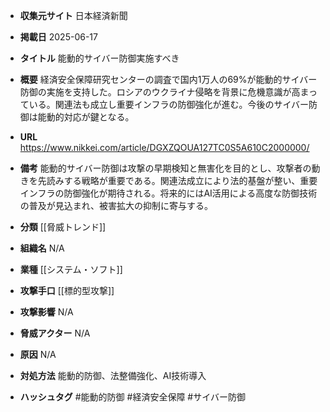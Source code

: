 - **収集元サイト**
日本経済新聞

- **掲載日**
2025-06-17

- **タイトル**
能動的サイバー防御実施すべき

- **概要**
経済安全保障研究センターの調査で国内1万人の69%が能動的サイバー防御の実施を支持した。ロシアのウクライナ侵略を背景に危機意識が高まっている。関連法も成立し重要インフラの防御強化が進む。今後のサイバー防御は能動的対応が鍵となる。

- **URL**
https://www.nikkei.com/article/DGXZQOUA127TC0S5A610C2000000/

- **備考**
能動的サイバー防御は攻撃の早期検知と無害化を目的とし、攻撃者の動きを先読みする戦略が重要である。関連法成立により法的基盤が整い、重要インフラの防御強化が期待される。将来的にはAI活用による高度な防御技術の普及が見込まれ、被害拡大の抑制に寄与する。

- **分類**
[[脅威トレンド]]

- **組織名**
N/A

- **業種**
[[システム・ソフト]]

- **攻撃手口**
[[標的型攻撃]]

- **攻撃影響**
N/A

- **脅威アクター**
N/A

- **原因**
N/A

- **対処方法**
能動的防御、法整備強化、AI技術導入

- **ハッシュタグ**
#能動的防御 #経済安全保障 #サイバー防御

